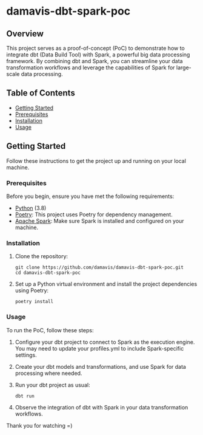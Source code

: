 # damavis-dbt-spark-poc

## Overview

This project serves as a proof-of-concept (PoC) to demonstrate how to integrate dbt (Data Build Tool) with Spark, a powerful big data processing framework. By combining dbt and Spark, you can streamline your data transformation workflows and leverage the capabilities of Spark for large-scale data processing.

## Table of Contents

- [Getting Started](#getting-started)
- [Prerequisites](#prerequisites)
- [Installation](#installation)
- [Usage](#usage)

## Getting Started

Follow these instructions to get the project up and running on your local machine.

### Prerequisites

Before you begin, ensure you have met the following requirements:

- [Python](https://www.python.org/) (3.8)
- [Poetry](https://python-poetry.org/): This project uses Poetry for dependency management.
- [Apache Spark](https://spark.apache.org/): Make sure Spark is installed and configured on your machine.

### Installation

1. Clone the repository:

   ```shell
   git clone https://github.com/damavis/damavis-dbt-spark-poc.git
   cd damavis-dbt-spark-poc

2. Set up a Python virtual environment and install the project dependencies using Poetry:
    ```shell
   poetry install

### Usage
To run the PoC, follow these steps:

1. Configure your dbt project to connect to Spark as the execution engine. You may need to update your profiles.yml to include Spark-specific settings.

2. Create your dbt models and transformations, and use Spark for data processing where needed.

3. Run your dbt project as usual:
    ```shell
   dbt run
   
4. Observe the integration of dbt with Spark in your data transformation workflows.

Thank you for watching =)

